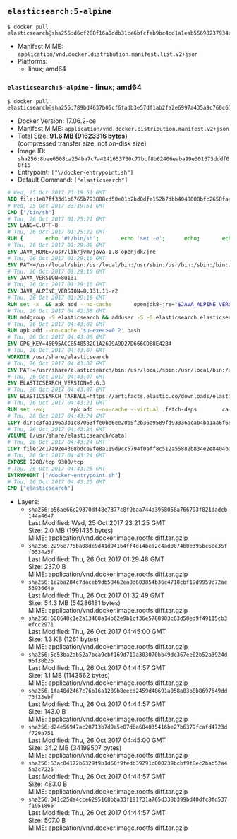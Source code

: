 ## `elasticsearch:5-alpine`

```console
$ docker pull elasticsearch@sha256:d6cf288f16a0ddb31ce6bfcfab9bc4cd1a1eab55698237934ca68dafd1d5a15e
```

-	Manifest MIME: `application/vnd.docker.distribution.manifest.list.v2+json`
-	Platforms:
	-	linux; amd64

### `elasticsearch:5-alpine` - linux; amd64

```console
$ docker pull elasticsearch@sha256:789bd4637b05cf6fadb3e57df1ab2fa2e6997a435a9c760c636bfce7580386da
```

-	Docker Version: 17.06.2-ce
-	Manifest MIME: `application/vnd.docker.distribution.manifest.v2+json`
-	Total Size: **91.6 MB (91623316 bytes)**  
	(compressed transfer size, not on-disk size)
-	Image ID: `sha256:8bee6508ca254ba7c7a4241653730c77bcf8b62406eaba99e301673dddf00f15`
-	Entrypoint: `["\/docker-entrypoint.sh"]`
-	Default Command: `["elasticsearch"]`

```dockerfile
# Wed, 25 Oct 2017 23:19:51 GMT
ADD file:1e87ff33d1b6765b793888cd50e01b2bd0dfe152b7dbb4048008bfc2658faea7 in / 
# Wed, 25 Oct 2017 23:19:51 GMT
CMD ["/bin/sh"]
# Thu, 26 Oct 2017 01:25:21 GMT
ENV LANG=C.UTF-8
# Thu, 26 Oct 2017 01:25:22 GMT
RUN { 		echo '#!/bin/sh'; 		echo 'set -e'; 		echo; 		echo 'dirname "$(dirname "$(readlink -f "$(which javac || which java)")")"'; 	} > /usr/local/bin/docker-java-home 	&& chmod +x /usr/local/bin/docker-java-home
# Thu, 26 Oct 2017 01:29:09 GMT
ENV JAVA_HOME=/usr/lib/jvm/java-1.8-openjdk/jre
# Thu, 26 Oct 2017 01:29:10 GMT
ENV PATH=/usr/local/sbin:/usr/local/bin:/usr/sbin:/usr/bin:/sbin:/bin:/usr/lib/jvm/java-1.8-openjdk/jre/bin:/usr/lib/jvm/java-1.8-openjdk/bin
# Thu, 26 Oct 2017 01:29:10 GMT
ENV JAVA_VERSION=8u131
# Thu, 26 Oct 2017 01:29:10 GMT
ENV JAVA_ALPINE_VERSION=8.131.11-r2
# Thu, 26 Oct 2017 01:29:16 GMT
RUN set -x 	&& apk add --no-cache 		openjdk8-jre="$JAVA_ALPINE_VERSION" 	&& [ "$JAVA_HOME" = "$(docker-java-home)" ]
# Thu, 26 Oct 2017 04:42:58 GMT
RUN addgroup -S elasticsearch && adduser -S -G elasticsearch elasticsearch
# Thu, 26 Oct 2017 04:43:02 GMT
RUN apk add --no-cache 'su-exec>=0.2' bash
# Thu, 26 Oct 2017 04:43:06 GMT
ENV GPG_KEY=46095ACC8548582C1A2699A9D27D666CD88E42B4
# Thu, 26 Oct 2017 04:43:07 GMT
WORKDIR /usr/share/elasticsearch
# Thu, 26 Oct 2017 04:43:07 GMT
ENV PATH=/usr/share/elasticsearch/bin:/usr/local/sbin:/usr/local/bin:/usr/sbin:/usr/bin:/sbin:/bin:/usr/lib/jvm/java-1.8-openjdk/jre/bin:/usr/lib/jvm/java-1.8-openjdk/bin
# Thu, 26 Oct 2017 04:43:07 GMT
ENV ELASTICSEARCH_VERSION=5.6.3
# Thu, 26 Oct 2017 04:43:07 GMT
ENV ELASTICSEARCH_TARBALL=https://artifacts.elastic.co/downloads/elasticsearch/elasticsearch-5.6.3.tar.gz ELASTICSEARCH_TARBALL_ASC=https://artifacts.elastic.co/downloads/elasticsearch/elasticsearch-5.6.3.tar.gz.asc ELASTICSEARCH_TARBALL_SHA1=d5e4b61038f2cc3ec7ae5cbecf3406c7ecc7a1c4
# Thu, 26 Oct 2017 04:43:21 GMT
RUN set -ex; 		apk add --no-cache --virtual .fetch-deps 		ca-certificates 		gnupg 		openssl 		tar 	; 		wget -O elasticsearch.tar.gz "$ELASTICSEARCH_TARBALL"; 		if [ "$ELASTICSEARCH_TARBALL_SHA1" ]; then 		echo "$ELASTICSEARCH_TARBALL_SHA1 *elasticsearch.tar.gz" | sha1sum -c -; 	fi; 		if [ "$ELASTICSEARCH_TARBALL_ASC" ]; then 		wget -O elasticsearch.tar.gz.asc "$ELASTICSEARCH_TARBALL_ASC"; 		export GNUPGHOME="$(mktemp -d)"; 		gpg --keyserver ha.pool.sks-keyservers.net --recv-keys "$GPG_KEY"; 		gpg --batch --verify elasticsearch.tar.gz.asc elasticsearch.tar.gz; 		rm -rf "$GNUPGHOME" elasticsearch.tar.gz.asc; 	fi; 		tar -xf elasticsearch.tar.gz --strip-components=1; 	rm elasticsearch.tar.gz; 		apk del .fetch-deps; 		mkdir -p ./plugins; 	for path in 		./data 		./logs 		./config 		./config/scripts 	; do 		mkdir -p "$path"; 		chown -R elasticsearch:elasticsearch "$path"; 	done; 		export ES_JAVA_OPTS='-Xms32m -Xmx32m'; 	if [ "${ELASTICSEARCH_VERSION%%.*}" -gt 1 ]; then 		elasticsearch --version; 	else 		elasticsearch -v; 	fi
# Thu, 26 Oct 2017 04:43:24 GMT
COPY dir:c3faa196a3b1c87063ffe0be6ee20b5f2b36a9589fd93336acab4ba1aa6f6855 in ./config 
# Thu, 26 Oct 2017 04:43:24 GMT
VOLUME [/usr/share/elasticsearch/data]
# Thu, 26 Oct 2017 04:43:24 GMT
COPY file:2c17a92e4308bdce9fe8a119d9cc5794f0aff8c512a55882b834e2e8404b0112 in / 
# Thu, 26 Oct 2017 04:43:24 GMT
EXPOSE 9200/tcp 9300/tcp
# Thu, 26 Oct 2017 04:43:25 GMT
ENTRYPOINT ["/docker-entrypoint.sh"]
# Thu, 26 Oct 2017 04:43:25 GMT
CMD ["elasticsearch"]
```

-	Layers:
	-	`sha256:b56ae66c29370df48e7377c8f9baa744a3958058a766793f821dadcb144a4647`  
		Last Modified: Wed, 25 Oct 2017 23:21:25 GMT  
		Size: 2.0 MB (1991435 bytes)  
		MIME: application/vnd.docker.image.rootfs.diff.tar.gzip
	-	`sha256:2296e775ba08de9d41d94164ff4d14bea2c4ad0074b0e395bc6ee35ff0534a5f`  
		Last Modified: Thu, 26 Oct 2017 01:29:48 GMT  
		Size: 237.0 B  
		MIME: application/vnd.docker.image.rootfs.diff.tar.gzip
	-	`sha256:1e2ba284c7daceb9db58462ea8d603854b36c4718cbf19d9959c72ae5393664e`  
		Last Modified: Thu, 26 Oct 2017 01:32:49 GMT  
		Size: 54.3 MB (54286181 bytes)  
		MIME: application/vnd.docker.image.rootfs.diff.tar.gzip
	-	`sha256:608648c1e2a13408a14b62e9b1cf36e5788903c63d50ed9f49115cb3efcc2971`  
		Last Modified: Thu, 26 Oct 2017 04:45:00 GMT  
		Size: 1.3 KB (1261 bytes)  
		MIME: application/vnd.docker.image.rootfs.diff.tar.gzip
	-	`sha256:5e53ba2ab52a7bca9cbf169d719a303070bb49dc367ee02b52a3924d96f30b26`  
		Last Modified: Thu, 26 Oct 2017 04:44:57 GMT  
		Size: 1.1 MB (1143562 bytes)  
		MIME: application/vnd.docker.image.rootfs.diff.tar.gzip
	-	`sha256:1fa40d2467c76b16a1209b8eecd2459d48691a058a03b8b8697649dd73f23ebf`  
		Last Modified: Thu, 26 Oct 2017 04:44:57 GMT  
		Size: 143.0 B  
		MIME: application/vnd.docker.image.rootfs.diff.tar.gzip
	-	`sha256:d24e56947ac20713b7d9a5e07d6a684035416be27b6379fcafd4723df729a751`  
		Last Modified: Thu, 26 Oct 2017 04:45:00 GMT  
		Size: 34.2 MB (34199507 bytes)  
		MIME: application/vnd.docker.image.rootfs.diff.tar.gzip
	-	`sha256:63ac04172b6329f9b1d66f9fedb39291c000239bcbf9f8ec2bab52a45a3c7225`  
		Last Modified: Thu, 26 Oct 2017 04:44:57 GMT  
		Size: 483.0 B  
		MIME: application/vnd.docker.image.rootfs.diff.tar.gzip
	-	`sha256:041c25da4cce6295168bba33f191731a765d338b399bd40dfc8fd537f1951866`  
		Last Modified: Thu, 26 Oct 2017 04:44:57 GMT  
		Size: 507.0 B  
		MIME: application/vnd.docker.image.rootfs.diff.tar.gzip
